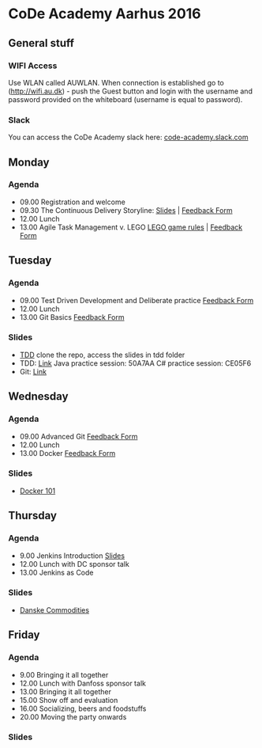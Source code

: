 # CoDe Academy Aarhus 2016
## General stuff

### WIFI Access
Use WLAN called AUWLAN. When connection is established go to (http://wifi.au.dk) - push the Guest button and login with the username and password provided on the whiteboard (username is equal to password).

### Slack
You can access the CoDe Academy slack here: [code-academy.slack.com](http://code-academy.slack.com)

## Monday
### Agenda
* 09.00 Registration and welcome
* 09.30 The Continuous Delivery Storyline: [Slides](https://drive.google.com/file/d/0B4Dj4Xgq55kURTF2UzZlQVBUb1E/view?usp=sharing) | [Feedback Form](https://goo.gl/forms/aZjYWU6mVxb6VjdB2)
* 12.00 Lunch
* 13.00 Agile Task Management v. LEGO [LEGO game rules](https://www.dropbox.com/s/r9y95zirwm630sp/Scrum%20Simulation%20with%20LEGO%20Bricks%20v2.0.pdf?dl=0) | [Feedback Form](https://goo.gl/forms/4GmtXlrzuSUtssP23)


## Tuesday
### Agenda
* 09.00 Test Driven Development and Deliberate practice [Feedback Form](https://goo.gl/forms/WHuvjoCxyZ8fYa932)
* 12.00 Lunch
* 13.00 Git Basics [Feedback Form](https://goo.gl/forms/73zghO46q1aT1MVi2)

### Slides
* [TDD](https://github.com/Praqma/reveals) clone the repo, access the slides in tdd folder
* TDD: [Link](http://mike.cyber-dojo.org/) Java practice session: 50A7AA C# practice session: CE05F6
* Git: [Link](https://drive.google.com/file/d/0BxprChEvFFAYNHRVU1NHZWFaQnc/view)

## Wednesday
### Agenda
* 09.00 Advanced Git [Feedback Form](https://goo.gl/forms/U8gsJcb2jO1Z7ZCJ3)
* 12.00 Lunch
* 13.00 Docker [Feedback Form](https://docs.google.com/forms/d/e/1FAIpQLSelArLsGHuuuHZEkEW0hzu_9Vzsv0RbfOtWm9f1bxBkrabkuw/viewform)

### Slides
* [Docker 101](./Academy-Docker-101.pdf)

## Thursday
### Agenda
* 9.00 Jenkins Introduction [Slides](https://drive.google.com/file/d/0Bw4kZZDGIkNwSndMOFF4VXR6d2s/view?usp=sharing)
* 12.00 Lunch with DC sponsor talk
* 13.00 Jenkins as Code

### Slides

* [Danske Commodities](./codeacademy-DC.pdf)

## Friday
### Agenda
* 9.00 Bringing it all together
* 12.00 Lunch with Danfoss sponsor talk
* 13.00 Bringing it all together
* 15.00 Show off and evaluation
* 16.00 Socializing, beers and foodstuffs
* 20.00 Moving the party onwards

### Slides
